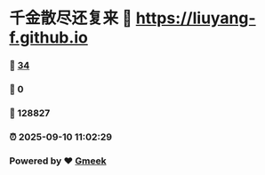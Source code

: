 # 千金散尽还复来 :link: https://liuyang-f.github.io 
### :page_facing_up: [34](https://liuyang-f.github.io/tag.html) 
### :speech_balloon: 0 
### :hibiscus: 128827 
### :alarm_clock: 2025-09-10 11:02:29 
### Powered by :heart: [Gmeek](https://github.com/Meekdai/Gmeek)
